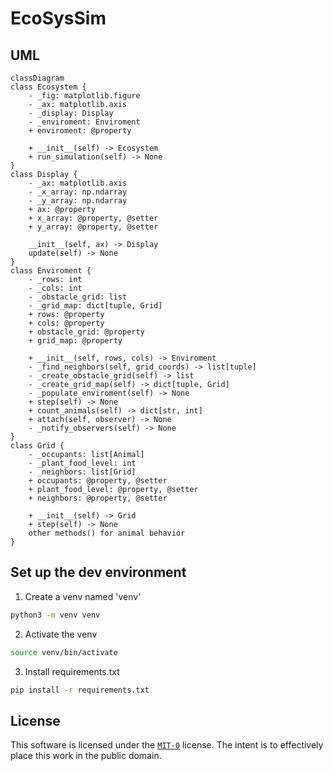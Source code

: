 # EcoSysSim

## UML
```mermaid
classDiagram
class Ecosystem {
    - _fig: matplotlib.figure
    - _ax: matplotlib.axis
    - _display: Display
    - _enviroment: Enviroment
    + enviroment: @property

    + __init__(self) -> Ecosystem
    + run_simulation(self) -> None
}
class Display {
    - _ax: matplotlib.axis
    - _x_array: np.ndarray
    - _y_array: np.ndarray
    + ax: @property
    + x_array: @property, @setter
    + y_array: @property, @setter

    __init__(self, ax) -> Display
    update(self) -> None
}
class Enviroment {
    - _rows: int
    - _cols: int
    - _obstacle_grid: list
    - _grid_map: dict[tuple, Grid]
    + rows: @property
    + cols: @property
    + obstacle_grid: @property
    + grid_map: @property

    + __init__(self, rows, cols) -> Enviroment
    - _find_neighbors(self, grid_coords) -> list[tuple]
    - _create_obstacle_grid(self) -> list
    - _create_grid_map(self) -> dict[tuple, Grid]
    - _populate_enviroment(self) -> None
    + step(self) -> None
    + count_animals(self) -> dict[str, int]
    + attach(self, observer) -> None
    - _notify_observers(self) -> None
}
class Grid {
    - _occupants: list[Animal]
    - _plant_food_level: int
    - _neighbors: list[Grid]
    + occupants: @property, @setter
    + plant_food_level: @property, @setter
    + neighbors: @property, @setter

    + __init__(self) -> Grid
    + step(self) -> None
    other methods() for animal behavior
}

```

## Set up the dev environment
1. Create a venv named 'venv'
```bash
python3 -m venv venv
```
2. Activate the venv
```bash
source venv/bin/activate
```
3. Install requirements.txt
```bash
pip install -r requirements.txt
```

## License
This software is licensed under the [`MIT-0`](https://github.com/aws/mit-0) license. The intent is to effectively place this work in the public domain.